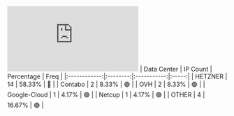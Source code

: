 ![Diagramm](https://github.com/obajay/StateSync-snapshots/blob/main/Projects/Hypersign/1/README.md)
| Data Center | IP Count | Percentage | Freq |
|:------------:|:--------:|:-----------:|:-----:|
| HETZNER | 14 | 58.33% | 🔴 |
| Contabo | 2 | 8.33% | 🟢 |
| OVH | 2 | 8.33% | 🟢 |
| Google-Cloud | 1 | 4.17% | 🟢 |
| Netcup | 1 | 4.17% | 🟢 |
| OTHER | 4 | 16.67% | 🟢 |